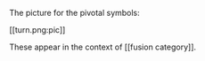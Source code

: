 The picture for the pivotal symbols:

[[turn.png:pic]]

These appear in the context of [[fusion category]].